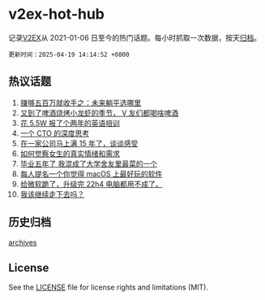 # v2ex-hot-hub

 记录[V2EX](https://www.v2ex.com/)从 2021-01-06 日至今的热门话题。每小时抓取一次数据，按天[归档](archives)。

`更新时间：2025-04-19 14:14:52 +0800`

## 热议话题

1. [赚够五百万就收手之：未来躺平选哪里](https://www.v2ex.com/t/1126517)
1. [又到了啤酒烧烤小龙虾的季节， V 友们都喝啥啤酒](https://www.v2ex.com/t/1126488)
1. [花 5.5W 报了个两年的英语培训](https://www.v2ex.com/t/1126622)
1. [一个 CTO 的深度思考](https://www.v2ex.com/t/1126590)
1. [在一家公司马上满 15 年了，谈谈感受](https://www.v2ex.com/t/1126476)
1. [如何觉察女生的真实情绪和需求](https://www.v2ex.com/t/1126510)
1. [毕业五年了 我混成了大学舍友里最菜的一个](https://www.v2ex.com/t/1126609)
1. [每人提名一个你觉得 macOS 上最好玩的软件](https://www.v2ex.com/t/1126467)
1. [给微软跪了，升级完 22h4 电脑都用不成了。](https://www.v2ex.com/t/1126538)
1. [我该继续走下去吗？](https://www.v2ex.com/t/1126536)

## 历史归档

[archives](archives)

## License

See the [LICENSE](LICENSE) file for license rights and limitations (MIT).
